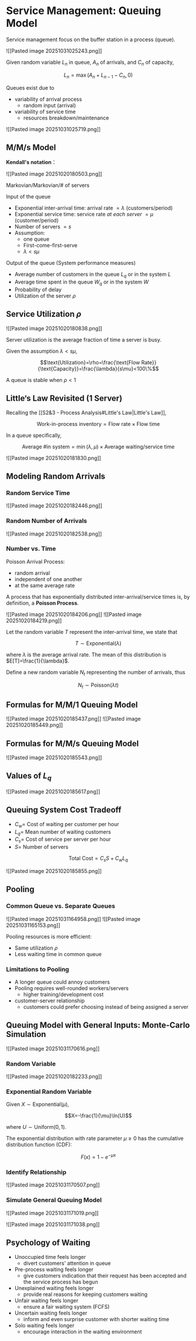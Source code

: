 # Service Management: Queuing Model
Service management focus on the buffer station in a process (queue).

![[Pasted image 20251031025243.png]]


Given random variable $L_{n}$ in queue, $A_{n}$ of arrivals, and $C_{n}$ of capacity,

$$L_{n}=\max(A_{n}+L_{n-1}-C_{n},0)$$

Queues exist due to

- variability of arrival process
	- random input (arrival)
- variability of service time
	- resources breakdown/maintenance

![[Pasted image 20251031025719.png]]

## M/M/s Model
**Kendall's notation**：

![[Pasted image 20251020180503.png]]

Markovian/Markovian/# of servers

Input of the queue

- Exponential inter-arrival time: arrival rate $=\lambda$ (customers/period)
- Exponential service time: service rate *at each server* $=\mu$ (customer/period)
- Number of servers $=s$
- Assumption:
	- one queue
	- First-come-first-serve
	- $\lambda<s\mu$

Output of the queue (System performance measures)

- Average number of customers in the queue $L_{q}$ or in the system $L$
- Average time spent in the queue $W_{q}$ or in the system $W$
- Probability of delay
- Utilization of the server $\rho$

## Service Utilization $\rho$
![[Pasted image 20251020180838.png]]

Server utilization is the average fraction of time a server is busy.

Given the assumption $\lambda<s\mu$,

$$\text{Utilization}=\rho=\frac{\text{Flow Rate}}{\text{Capacity}}=\frac{\lambda}{s\mu}<100\%$$

A queue is stable when $\rho<1$

## Little‘s Law Revisited (1 Server)
Recalling the [[S2&3 - Process Analysis#Little's Law|Little's Law]],

$$\text{Work-in-process inventory}=\text{Flow rate}\times \text{Flow time}$$

In a queue specifically,

$$\text{Average \# in system}=\min(\lambda,\mu)\times \text{Average waiting/service time}$$

![[Pasted image 20251020181830.png]]
## Modeling Random Arrivals
### Random Service Time
![[Pasted image 20251020182446.png]]
### Random Number of Arrivals
![[Pasted image 20251020182538.png]]
### Number vs. Time
Poisson Arrival Process:

- random arrival
- independent of one another
- at the same average rate

A process that has exponentially distributed inter-arrival/service times is, by definition, a **Poisson Process**.

![[Pasted image 20251020184206.png]]
![[Pasted image 20251020184219.png]]

Let the random variable $T$ represent the inter-arrival time, we state that

$$T\sim \text{Exponential}(\lambda)$$

where $\lambda$ is the average arrival rate. The mean of this distribution is $E[T]=\frac{1}{\lambda}$.

Define a new random variable $N_{t}$ representing the number of arrivals, thus

$$N_{t}\sim \text{Poisson}(\lambda t)$$

## Formulas for M/M/1 Queuing Model
![[Pasted image 20251020185437.png]]
![[Pasted image 20251020185449.png]]

## Formulas for M/M/s Queuing Model
![[Pasted image 20251020185543.png]]

## Values of $L_{q}$
![[Pasted image 20251020185617.png]]

## Queuing System Cost Tradeoff
- $C_{w}=$ Cost of waiting per customer per hour
- $L_{q}=$ Mean number of waiting customers
- $C_{s}=$ Cost of service per server per hour
- $S=$ Number of servers

$$\text{Total Cost}=C_{s}S+C_{w}L_{q}$$

![[Pasted image 20251020185855.png]]

## Pooling
### Common Queue vs. Separate Queues
![[Pasted image 20251031164958.png]]
![[Pasted image 20251031165153.png]]

Pooling resources is more efficient:

- Same utilization $\rho$
- Less waiting time in common queue

### Limitations to Pooling
- A longer queue could annoy customers
- Pooling requires well-rounded workers/servers
	- higher training/development cost
- customer-server relationship
	- customers could prefer choosing instead of being assigned a server
## Queuing Model with General Inputs: Monte-Carlo Simulation
![[Pasted image 20251031170616.png]]
### Random Variable
![[Pasted image 20251020182233.png]]
### Exponential Random Variable
Given $X\sim \text{Exponential}(\mu)$,

$$X=-\frac{1}{\mu}\ln(U)$$

where $U\sim \text{Uniform}(0,1)$. 

The exponential distribution with rate parameter $\mu\geq 0$ has the cumulative distribution function (CDF):

$$F(x)=1-e^{-\mu x}$$

### Identify Relationship
![[Pasted image 20251031170507.png]]

### Simulate General Queuing Model
![[Pasted image 20251031171019.png]]

![[Pasted image 20251031171038.png]]

## Psychology of Waiting
- Unoccupied time feels longer
	- divert customers' attention in queue
- Pre-process waiting feels longer
	- give customers indication that their request has been accepted and the service process has begun
- Unexplained waiting feels longer
	- provide real reasons for keeping customers waiting
- Unfair waiting feels longer
	- ensure a fair waiting system (FCFS)
- Uncertain waiting feels longer
	- inform and even surprise customer with shorter waiting time
- Solo waiting feels longer
	- encourage interaction in the waiting environment